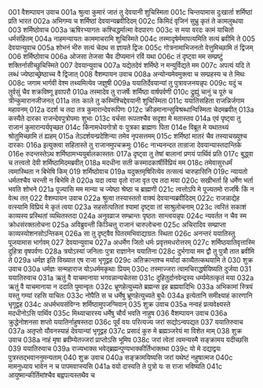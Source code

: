 001	वैशम्पायन उवाच
001a	श्रुत्वा कुमारं जातं तु देवयानी शुचिस्मिता
001c	चिन्तयामास दुःखार्ता शर्मिष्ठां प्रति भारत
002a	अभिगम्य च शर्मिष्ठां देवयान्यब्रवीदिदम्
002c	किमिदं वृजिनं सुभ्रु कृतं ते कामलुब्धया
003	शर्मिष्ठोवाच
003a	ऋषिरभ्यागतः कश्चिद्धर्मात्मा वेदपारगः
003c	स मया वरदः कामं याचितो धर्मसंहितम्
004a	नाहमन्यायतः काममाचरामि शुचिस्मिते
004c	तस्मादृषेर्ममापत्यमिति सत्यं ब्रवीमि ते
005	देवयान्युवाच
005a	शोभनं भीरु सत्यं चेदथ स ज्ञायते द्विजः
005c	गोत्रनामाभिजनतो वेत्तुमिच्छामि तं द्विजम्
006	शर्मिष्ठोवाच
006a	ओजसा तेजसा चैव दीप्यमानं रविं यथा
006c	तं दृष्ट्वा मम सम्प्रष्टुं शक्तिर्नासीच्छुचिस्मिते
007	देवयान्युवाच
007a	यद्येतदेवं शर्मिष्ठे न मन्युर्विद्यते मम
007c	अपत्यं यदि ते लब्धं ज्येष्ठाच्छ्रेष्ठाच्च वै द्विजात्
008	वैशम्पायन उवाच
008a	अन्योन्यमेवमुक्त्वा च सम्प्रहस्य च ते मिथः
008c	जगाम भार्गवी वेश्म तथ्यमित्येव जज्ञुषी
009a	ययातिर्देवयान्यां तु पुत्रावजनयन्नृपः
009c	यदुं च तुर्वसुं चैव शक्रविष्णू इवापरौ
010a	तस्मादेव तु राजर्षेः शर्मिष्ठा वार्षपर्वणी
010c	द्रुह्युं चानुं च पूरुं च त्रीन्कुमारानजीजनत्
011a	ततः काले तु कस्मिंश्चिद्देवयानी शुचिस्मिता
011c	ययातिसहिता राजन्निर्जगाम महावनम्
012a	ददर्श च तदा तत्र कुमारान्देवरूपिणः
012c	क्रीडमानान्सुविश्रब्धान्विस्मिता चेदमब्रवीत्
013a	कस्यैते दारका राजन्देवपुत्रोपमाः शुभाः
013c	वर्चसा रूपतश्चैव सदृशा मे मतास्तव
014a	एवं पृष्ट्वा तु राजानं कुमारान्पर्यपृच्छत
014c	किंनामधेयगोत्रो वः पुत्रका ब्राह्मणः पिता
014e	विब्रूत मे यथातथ्यं श्रोतुमिच्छामि तं ह्यहम्
015a	तेऽदर्शयन्प्रदेशिन्या तमेव नृपसत्तमम्
015c	शर्मिष्ठां मातरं चैव तस्याचख्युश्च दारकाः
016a	इत्युक्त्वा सहितास्ते तु राजानमुपचक्रमुः
016c	नाभ्यनन्दत तान्राजा देवयान्यास्तदान्तिके
016e	रुदन्तस्तेऽथ शर्मिष्ठामभ्ययुर्बालकास्ततः
017a	दृष्ट्वा तु तेषां बालानां प्रणयं पार्थिवं प्रति
017c	बुद्ध्वा च तत्त्वतो देवी शर्मिष्ठामिदमब्रवीत्
018a	मदधीना सती कस्मादकार्षीर्विप्रियं मम
018c	तमेवासुरधर्मं त्वमास्थिता न बिभेषि किम्
019	शर्मिष्ठोवाच
019a	यदुक्तमृषिरित्येव तत्सत्यं चारुहासिनि
019c	न्यायतो धर्मतश्चैव चरन्ती न बिभेमि ते
020a	यदा त्वया वृतो राजा वृत एव तदा मया
020c	सखीभर्ता हि धर्मेण भर्ता भवति शोभने
021a	पूज्यासि मम मान्या च ज्येष्ठा श्रेष्ठा च ब्राह्मणी
021c	त्वत्तोऽपि मे पूज्यतमो राजर्षिः किं न वेत्थ तत्
022	वैशम्पायन उवाच
022a	श्रुत्वा तस्यास्ततो वाक्यं देवयान्यब्रवीदिदम्
022c	राजन्नाद्येह वत्स्यामि विप्रियं मे कृतं त्वया
023a	सहसोत्पतितां श्यामां दृष्ट्वा तां साश्रुलोचनाम्
023c	त्वरितं सकाशं काव्यस्य प्रस्थितां व्यथितस्तदा
024a	अनुवव्राज सम्भ्रान्तः पृष्ठतः सान्त्वयन्नृपः
024c	न्यवर्तत न चैव स्म क्रोधसंरक्तलोचना
025a	अविब्रुवन्ती किञ्चित्तु राजानं चारुलोचना
025c	अचिरादिव सम्प्राप्ता काव्यस्योशनसोऽन्तिकम्
026a	सा तु दृष्ट्वैव पितरमभिवाद्याग्रतः स्थिता
026c	अनन्तरं ययातिस्तु पूजयामास भार्गवम्
027	देवयान्युवाच
027a	अधर्मेण जितो धर्मः प्रवृत्तमधरोत्तरम्
027c	शर्मिष्ठयातिवृत्तास्मि दुहित्रा वृषपर्वणः
028a	त्रयोऽस्यां जनिताः पुत्रा राज्ञानेन ययातिना
028c	दुर्भगाया मम द्वौ तु पुत्रौ तात ब्रवीमि ते
029a	धर्मज्ञ इति विख्यात एष राजा भृगूद्वह
029c	अतिक्रान्तश्च मर्यादां काव्यैतत्कथयामि ते
030	शुक्र उवाच
030a	धर्मज्ञः सन्महाराज योऽधर्ममकृथाः प्रियम्
030c	तस्माज्जरा त्वामचिराद्धर्षयिष्यति दुर्जया
031	ययातिरुवाच
031a	ऋतुं वै याचमानाया भगवन्नान्यचेतसा
031c	दुहितुर्दानवेन्द्रस्य धर्म्यमेतत्कृतं मया
032a	ऋतुं वै याचमानाया न ददाति पुमान्वृतः
032c	भ्रूणहेत्युच्यते ब्रह्मन्स इह ब्रह्मवादिभिः
033a	अभिकामां स्त्रियं यस्तु गम्यां रहसि याचितः
033c	नोपैति स च धर्मेषु भ्रूणहेत्युच्यते बुधैः
034a	इत्येतानि समीक्ष्याहं कारणानि भृगूद्वह
034c	अधर्मभयसंविग्नः शर्मिष्ठामुपजग्मिवान्
035	शुक्र उवाच
035a	नन्वहं प्रत्यवेक्ष्यस्ते मदधीनोऽसि पार्थिव
035c	मिथ्याचारस्य धर्मेषु चौर्यं भवति नाहुष
036	वैशम्पायन उवाच
036a	क्रुद्धेनोशनसा शप्तो ययातिर्नाहुषस्तदा
036c	पूर्वं वयः परित्यज्य जरां सद्योऽन्वपद्यत
037	ययातिरुवाच
037a	अतृप्तो यौवनस्याहं देवयान्यां भृगूद्वह
037c	प्रसादं कुरु मे ब्रह्मञ्जरेयं मा विशेत माम्
038	शुक्र उवाच
038a	नाहं मृषा ब्रवीम्येतज्जरां प्राप्तोऽसि भूमिप
038c	जरां त्वेतां त्वमन्यस्मै सङ्क्रामय यदीच्छसि
039	ययातिरुवाच
039a	राज्यभाक्स भवेद्ब्रह्मन्पुण्यभाक्कीर्तिभाक्तथा
039c	यो मे दद्याद्वयः पुत्रस्तद्भवाननुमन्यताम्
040	शुक्र उवाच
040a	सङ्क्रामयिष्यसि जरां यथेष्टं नहुषात्मज
040c	मामनुध्याय भावेन न च पापमवाप्स्यसि
041a	वयो दास्यति ते पुत्रो यः स राजा भविष्यति
041c	आयुष्मान्कीर्तिमांश्चैव बह्वपत्यस्तथैव च
